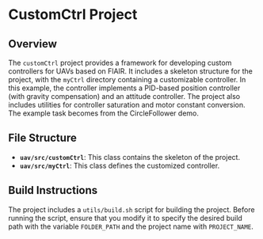 # CustomCtrl Project

## Overview
The `customCtrl` project provides a framework for developing custom controllers for UAVs based on FlAIR. It includes a skeleton structure for the project, with the `myCtrl` directory containing a customizable controller. In this example, the controller implements a PID-based position controller (with gravity compensation) and an attitude controller. The project also includes utilities for controller saturation and motor constant conversion. The example task becomes from the CircleFollower demo.

## File Structure
- **`uav/src/customCtrl`**: This class contains the skeleton of the project.
- **`uav/src/myCtrl`**: This class defines the customized controller.

## Build Instructions
The project includes a `utils/build.sh` script for building the project. Before running the script, ensure that you modify it to specify the desired build path with the variable `FOLDER_PATH` and the project name with `PROJECT_NAME`.
